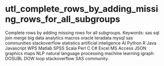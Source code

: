 # utl_complete_rows_by_adding_missing_rows_for_all_subgroups
Complete rows by adding missing rows for all subgroups. Keywords: sas sql join merge big data analytics macros oracle teradata mysql sas communities stackoverflow statistics artificial inteligence AI Python R Java Javascript WPS Matlab SPSS Scala Perl C C# Excel MS Access JSON graphics maps NLP natural language processing machine learning igraph DOSUBL DOW loop stackoverflow SAS community.
